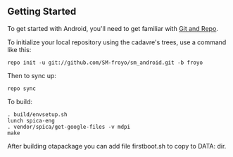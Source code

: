 Getting Started
---------------

To get started with Android, you'll need to get
familiar with [Git and Repo](http://source.android.com/download/using-repo).

To initialize your local repository using the cadavre's trees, use a command like this:

    repo init -u git://github.com/SM-froyo/sm_android.git -b froyo

Then to sync up:

    repo sync

To build:

    . build/envsetup.sh
    lunch spica-eng
    . vendor/spica/get-google-files -v mdpi
    make

After building otapackage you can add file firstboot.sh to copy to DATA: dir.